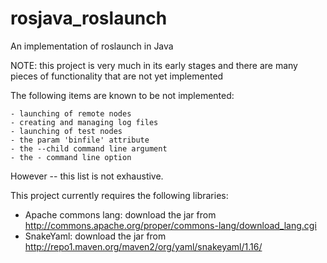 # rosjava_roslaunch
An implementation of roslaunch in Java

NOTE: this project is very much in its early stages and there are many pieces of functionality that are not yet implemented

The following items are known to be not implemented:

    - launching of remote nodes
    - creating and managing log files
    - launching of test nodes
    - the param 'binfile' attribute
    - the --child command line argument
    - the - command line option

However -- this list is not exhaustive.

This project currently requires the following libraries:

  - Apache commons lang:
    download the jar from http://commons.apache.org/proper/commons-lang/download_lang.cgi
  - SnakeYaml:
    download the jar from http://repo1.maven.org/maven2/org/yaml/snakeyaml/1.16/